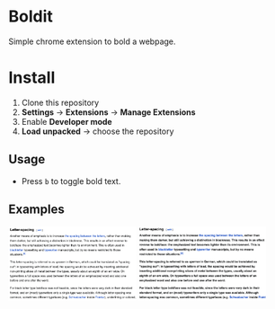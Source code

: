 # Boldit
Simple chrome extension to bold a webpage.
# Install
1. Clone this repository
2. **Settings** $\rightarrow$ **Extensions** $\rightarrow$ **Manage Extensions**
3. Enable **Developer mode**
4. **Load unpacked** $\rightarrow$ choose the repository
## Usage
* Press `b` to toggle bold text.
## Examples
<p float="left">
  <img src="images/before.png" width="45%" />
  <img src="images/after.png" width="45%" />
</p>
